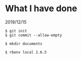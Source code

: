 # What I have done

2019/12/15

```shell script
$ git init
$ git commit --allow-empty

$ mkdir documents

$ rbenv local 2.6.5
```
